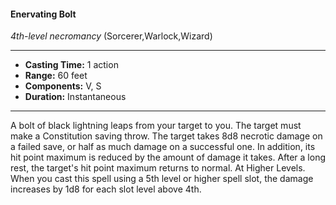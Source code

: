 #### Enervating Bolt
*4th-level necromancy* (Sorcerer,Warlock,Wizard)
___
- **Casting Time:** 1 action
- **Range:** 60 feet
- **Components:** V, S
- **Duration:** Instantaneous
---
A bolt of black lightning leaps from your target to
you. The target must make a Constitution saving throw. The target takes 8d8 necrotic damage on a
failed save, or half as much damage on a successful
one. In addition, its hit point maximum is reduced
by the amount of damage it takes. After a long rest,
the target's hit point maximum returns to normal.
At Higher Levels.  When you cast this spell using
a 5th level or higher spell slot, the damage increases
by 1d8 for each slot level above 4th.
